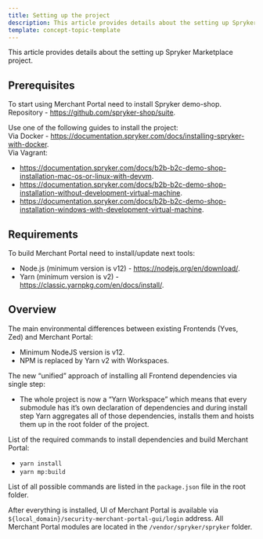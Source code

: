 ```yaml
---
title: Setting up the project
description: This article provides details about the setting up Spryker Marketplace project.
template: concept-topic-template
---
```



This article provides details about the setting up Spryker Marketplace project.

## Prerequisites
To start using Merchant Portal need to install Spryker demo-shop.  
Repository - https://github.com/spryker-shop/suite.  

Use one of the following guides to install the project:  
Via Docker - https://documentation.spryker.com/docs/installing-spryker-with-docker.  
Via Vagrant:  
- https://documentation.spryker.com/docs/b2b-b2c-demo-shop-installation-mac-os-or-linux-with-devvm.
- https://documentation.spryker.com/docs/b2b-b2c-demo-shop-installation-without-development-virtual-machine.
- https://documentation.spryker.com/docs/b2b-b2c-demo-shop-installation-windows-with-development-virtual-machine.  

## Requirements
To build Merchant Portal need to install/update next tools:  
- Node.js (minimum version is v12) - https://nodejs.org/en/download/.  
- Yarn (minimum version is v2) - https://classic.yarnpkg.com/en/docs/install/.

## Overview
The main environmental differences between existing Frontends (Yves, Zed) and Merchant Portal:  
- Minimum NodeJS version is v12.
- NPM is replaced by Yarn v2 with Workspaces.

The new “unified” approach of installing all Frontend dependencies via single step:  
- The whole project is now a “Yarn Workspace” which means that every submodule has it’s own declaration of dependencies and during install step Yarn aggregates all of those dependencies, installs them and hoists them up in the root folder of the project.

List of the required commands to install dependencies and build Merchant Portal: 
- `yarn install`
- `yarn mp:build`

List of all possible commands are listed in the `package.json` file in the root folder.

After everything is installed, UI of Merchant Portal is available via `${local_domain}/security-merchant-portal-gui/login` address. 
All Merchant Portal modules are located in the `/vendor/spryker/spryker` folder.
